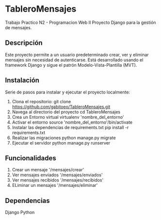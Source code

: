 # TableroMensajes
Trabajo Practico N2 - Programacion Web II
Proyecto Django para la gestión de mensajes.

## Descripción
Este proyecto permite a un usuario predeterminado crear, ver y eliminar mensajes sin necesidad de autenticarse. Está desarrollado usando el framework Django y sigue el patrón Modelo-Vista-Plantilla (MVT).

## Instalación
Serie de pasos para instalar y ejecutar el proyecto localmente:

1. Clona el repositorio:
  git clone https://github.com/gabitoeo/TableroMensajes.git
2. Navega al directorio del proyecto
  cd TableroMensajes
3. Crea un Entorno virtual
  virtualenv 'nombre_del_entorno'
4. Activar el entorno
  source 'nombre_del_entorno'/bin/activate
5. Instalar las dependencias de requirements.txt
  pip install -r requirements.txt
6. Realizar las migraciones
  python manage.py migrate
7. Ejecutar el servidor
  python manage.py runserver

## Funcionalidades
1. Crear un mensaje '/mensajes/crear'
2. Ver mensajes enviados '/mensajes/enviados'
3. Ver mensajes recibidos '/mensajes/recibidos'
4. ELiminar un mensajes '/mensajes/eliminar'

## Dependencias 
Django
Python



  
